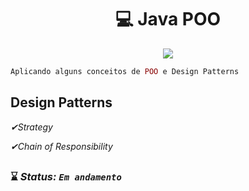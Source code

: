 <h1 align="center"> 💻 Java POO</h1> 

<p align="center">

<img src="https://img.shields.io/badge/Java%20-%23F7DF1E.svg?&style=for-the-badge&color=F7DF1E" />
</p>

```php 
Aplicando alguns conceitos de POO e Design Patterns
```
## Design Patterns <br> 
<i>
 
 ✔Strategy

 ✔Chain of Responsibility

 

</i>

##

### ⌛ <i>Status: **`Em andamento`** </i>
 



##
